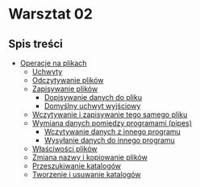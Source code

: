 # Warsztat 02

<!--TOC_START--->
## Spis treści
* [Operacje na plikach](#operacje-na-plikach)
    * [Uchwyty](#uchwyty)
    * [Odczytywanie plików](#odczytywanie-plików)
    * [Zapisywanie plików](#zapisywanie-plików)
        * [Dopisywanie danych do pliku](#dopisywanie-danych-do-pliku)
        * [Domyślny uchwyt wyjściowy](#domyślny-uchwyt-wyjściowy)
    * [Wczytywanie i zapisywanie tego samego pliku](#wczytywanie-i-zapisywanie-tego-samego-pliku)
    * [Wymiana danych pomiędzy programami (pipes)](#wymiana-danych-pomiędzy-programami-pipes)
        * [Wczytywanie danych z innego programu](#wczytywanie-danych-z-innego-programu)
        * [Wysyłanie danych do innego programu](#wysyłanie-danych-do-innego-programu)
    * [Właściwości plików](#właściwości-plików)
    * [Zmiana nazwy i kopiowanie plików](#zmiana-nazwy-i-kopiowanie-plików)
    * [Przeszukiwanie katalogów](#przeszukiwanie-katalogów)
    * [Tworzenie i usuwanie katalogów](#tworzenie-i-usuwanie-katalogów)

<!--TOC_END--->

